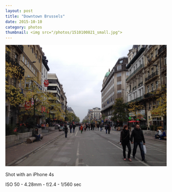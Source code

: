 ```yaml
---
layout: post
title: "Downtown Brussels"
date: 2015-10-10
category: photos
thumbnail: <img src="/photos/1510100821_small.jpg">
---
```

<img src="/photos/1510100821.jpg" class="image fit">

Shot with an iPhone 4s

ISO 50 -
4.28mm -
f/2.4 -
1/560 sec
